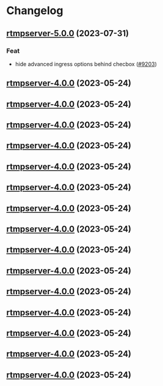 # Changelog






## [rtmpserver-5.0.0](https://github.com/truecharts/charts/compare/rtmpserver-4.0.0...rtmpserver-5.0.0) (2023-07-31)

### Feat

- hide advanced ingress options behind checbox ([#9203](https://github.com/truecharts/charts/issues/9203))
  
  


## [rtmpserver-4.0.0](https://github.com/truecharts/charts/compare/rtmpserver-3.0.1...rtmpserver-4.0.0) (2023-05-24)




## [rtmpserver-4.0.0](https://github.com/truecharts/charts/compare/rtmpserver-3.0.1...rtmpserver-4.0.0) (2023-05-24)




## [rtmpserver-4.0.0](https://github.com/truecharts/charts/compare/rtmpserver-3.0.1...rtmpserver-4.0.0) (2023-05-24)




## [rtmpserver-4.0.0](https://github.com/truecharts/charts/compare/rtmpserver-3.0.1...rtmpserver-4.0.0) (2023-05-24)




## [rtmpserver-4.0.0](https://github.com/truecharts/charts/compare/rtmpserver-3.0.1...rtmpserver-4.0.0) (2023-05-24)




## [rtmpserver-4.0.0](https://github.com/truecharts/charts/compare/rtmpserver-3.0.1...rtmpserver-4.0.0) (2023-05-24)




## [rtmpserver-4.0.0](https://github.com/truecharts/charts/compare/rtmpserver-3.0.1...rtmpserver-4.0.0) (2023-05-24)




## [rtmpserver-4.0.0](https://github.com/truecharts/charts/compare/rtmpserver-3.0.1...rtmpserver-4.0.0) (2023-05-24)




## [rtmpserver-4.0.0](https://github.com/truecharts/charts/compare/rtmpserver-3.0.1...rtmpserver-4.0.0) (2023-05-24)




## [rtmpserver-4.0.0](https://github.com/truecharts/charts/compare/rtmpserver-3.0.1...rtmpserver-4.0.0) (2023-05-24)




## [rtmpserver-4.0.0](https://github.com/truecharts/charts/compare/rtmpserver-3.0.1...rtmpserver-4.0.0) (2023-05-24)




## [rtmpserver-4.0.0](https://github.com/truecharts/charts/compare/rtmpserver-3.0.1...rtmpserver-4.0.0) (2023-05-24)




## [rtmpserver-4.0.0](https://github.com/truecharts/charts/compare/rtmpserver-3.0.1...rtmpserver-4.0.0) (2023-05-24)




## [rtmpserver-4.0.0](https://github.com/truecharts/charts/compare/rtmpserver-3.0.1...rtmpserver-4.0.0) (2023-05-24)




## [rtmpserver-4.0.0](https://github.com/truecharts/charts/compare/rtmpserver-3.0.1...rtmpserver-4.0.0) (2023-05-24)

